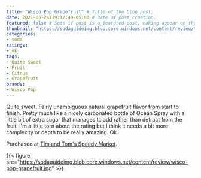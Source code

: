 ```yaml
---
title: "Wisco Pop Grapefruit" # Title of the blog post.
date: 2021-06-24T19:17:49-05:00 # Date of post creation.
featured: false # Sets if post is a featured post, making appear on the home page side bar.
thumbnail: "https://sodaguideimg.blob.core.windows.net/content/review/thumbs/wisco-pop-grapefruit.jpg" # Sets thumbnail image appearing inside card on homepage.
categories:
- soda
ratings:
- ok
tags:
- Quite Sweet
- Fruit
- Citrus
- Grapefruit
brands:
- Wisco Pop
---
```


Quite sweet. Fairly unambiguous natural grapefruit flavor from start to finish. Pretty much like a nicely carbonated bottle of Ocean Spray with a little bit of extra sugar that manages to add rather than detract from the fruit. I'm a little torn about the rating but I think it needs a bit more complexity or depth to be really amazing. Ok.

Purchased at [Tim and Tom's Speedy Market](https://www.timandtomsspeedymarket.com/).

{{< figure src="https://sodaguideimg.blob.core.windows.net/content/review/wisco-pop-grapefruit.jpg" >}}